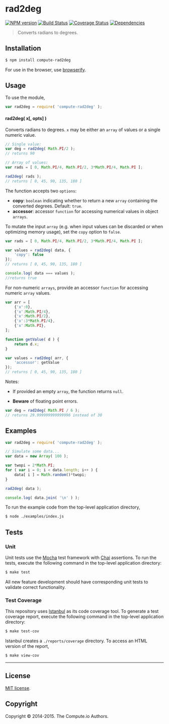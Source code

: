 rad2deg
===
[![NPM version][npm-image]][npm-url] [![Build Status][travis-image]][travis-url] [![Coverage Status][coveralls-image]][coveralls-url] [![Dependencies][dependencies-image]][dependencies-url]

> Converts radians to degrees.


## Installation

``` bash
$ npm install compute-rad2deg
```

For use in the browser, use [browserify](https://github.com/substack/node-browserify).


## Usage

To use the module,

``` javascript
var rad2deg = require( 'compute-rad2deg' );
```

#### rad2deg( x[, opts] )

Converts radians to degrees. `x` may be either an `array` of values or a single numeric value.

``` javascript
// Single value:
var deg = rad2deg( Math.PI/2 );
// returns 90

// Array of values:
var rads = [ 0, Math.PI/4, Math.PI/2, 3*Math.PI/4, Math.PI ];

rad2deg( rads );
// returns [ 0, 45, 90, 135, 180 ]
```

The function accepts two `options`:

*  __copy__: `boolean` indicating whether to return a new `array` containing the converted degrees. Default: `true`.
*  __accessor__: accessor `function` for accessing numerical values in object `arrays`.

To mutate the input `array` (e.g. when input values can be discarded or when optimizing memory usage), set the `copy` option to `false`.

``` javascript
var rads = [ 0, Math.PI/4, Math.PI/2, 3*Math.PI/4, Math.PI ];

var values = rad2deg( data, {
	'copy': false
});
// returns [ 0, 45, 90, 135, 180 ]

console.log( data === values );
//returns true
```

For non-numeric `arrays`, provide an accessor `function` for accessing numeric `array` values.

``` javascript
var arr = [
	{'x':0},
	{'x':Math.PI/4},
	{'x':Math.PI/2},
	{'x':3*Math.PI/4},
	{'x':Math.PI},
];

function getValue( d ) {
	return d.x;
}

var values = rad2deg( arr, {
	'accessor': getValue
});
// returns [ 0, 45, 90, 135, 180 ]
```

Notes:

*	If provided an empty `array`, the function returns `null`.

*	__Beware__ of floating point errors.

``` javascript
var deg = rad2deg( Math.PI / 6 );
// returns 29.999999999999996 instead of 30
```

## Examples

``` javascript
var rad2deg = require( 'compute-rad2deg' );

// Simulate some data...
var data = new Array( 100 );

var twopi = 2*Math.PI;
for ( var i = 0; i < data.length; i++ ) {
	data[ i ] = Math.random()*twopi;
}

rad2deg( data );

console.log( data.join( '\n' ) );
```

To run the example code from the top-level application directory,

``` bash
$ node ./examples/index.js
```

## Tests

### Unit

Unit tests use the [Mocha](http://mochajs.org) test framework with [Chai](http://chaijs.com) assertions. To run the tests, execute the following command in the top-level application directory:

``` bash
$ make test
```

All new feature development should have corresponding unit tests to validate correct functionality.


### Test Coverage

This repository uses [Istanbul](https://github.com/gotwarlost/istanbul) as its code coverage tool. To generate a test coverage report, execute the following command in the top-level application directory:

``` bash
$ make test-cov
```

Istanbul creates a `./reports/coverage` directory. To access an HTML version of the report,

``` bash
$ make view-cov
```


---
## License

[MIT license](http://opensource.org/licenses/MIT).


## Copyright

Copyright &copy; 2014-2015. The Compute.io Authors.


[npm-image]: http://img.shields.io/npm/v/compute-rad2deg.svg
[npm-url]: https://npmjs.org/package/compute-rad2deg

[travis-image]: http://img.shields.io/travis/compute-io/rad2deg/master.svg
[travis-url]: https://travis-ci.org/compute-io/rad2deg

[coveralls-image]: https://img.shields.io/coveralls/compute-io/rad2deg/master.svg
[coveralls-url]: https://coveralls.io/r/compute-io/rad2deg?branch=master

[dependencies-image]: http://img.shields.io/david/compute-io/rad2deg.svg
[dependencies-url]: https://david-dm.org/compute-io/rad2deg

[dev-dependencies-image]: http://img.shields.io/david/dev/compute-io/rad2deg.svg
[dev-dependencies-url]: https://david-dm.org/dev/compute-io/rad2deg

[github-issues-image]: http://img.shields.io/github/issues/compute-io/rad2deg.svg
[github-issues-url]: https://github.com/compute-io/rad2deg/issues
